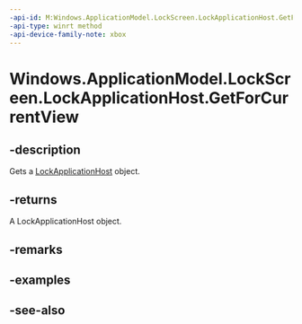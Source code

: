 ```yaml
---
-api-id: M:Windows.ApplicationModel.LockScreen.LockApplicationHost.GetForCurrentView
-api-type: winrt method
-api-device-family-note: xbox
---
```


<!-- Method syntax
public Windows.ApplicationModel.LockScreen.LockApplicationHost GetForCurrentView()
-->

# Windows.ApplicationModel.LockScreen.LockApplicationHost.GetForCurrentView

## -description
Gets a [LockApplicationHost](lockapplicationhost.md) object.

## -returns
A LockApplicationHost object.

## -remarks

## -examples

## -see-also
